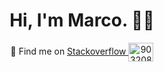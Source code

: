 <h1 align="center">Hi, I'm Marco. 👋🗿</h1>

<div align="center">🔭 Find me on <a href="https://stackoverflow.com/users/9032085" target="blank">Stackoverflow <img align="center" src="https://cdn.jsdelivr.net/npm/simple-icons@3.0.1/icons/stackoverflow.svg" alt="9032085" height="30" width="40"/></a>
</div>
